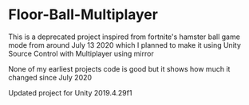 # Floor-Ball-Multiplayer
This is a deprecated project inspired from fortnite's hamster ball game mode from around July 13 2020 which I planned to make it using Unity Source Control with Multiplayer using mirror

None of my earliest projects code is good but it shows how much it changed since July 2020

Updated project for Unity 2019.4.29f1
